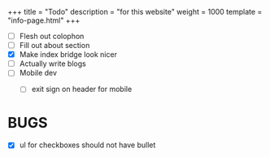 +++
title = "Todo"
description = "for this website"
weight = 1000
template = "info-page.html"
+++

- [ ] Flesh out colophon
- [ ] Fill out about section
- [x] Make index bridge look nicer
- [ ] Actually write blogs
- [ ] Mobile dev
  - [ ] exit sign on header for mobile


# BUGS
- [x] ul for checkboxes should not have bullet
